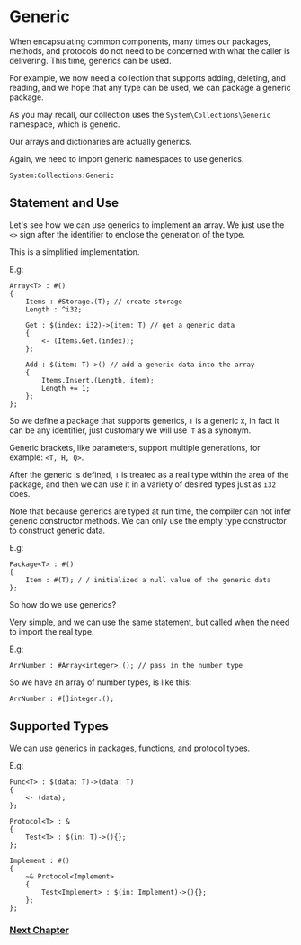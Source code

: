 # Generic
When encapsulating common components, many times our packages, methods, and protocols do not need to be concerned with what the caller is delivering. This time, generics can be used.

For example, we now need a collection that supports adding, deleting, and reading, and we hope that any type can be used, we can package a generic package.

As you may recall, our collection uses the `System\Collections\Generic` namespace, which is generic.

Our arrays and dictionaries are actually generics.

Again, we need to import generic namespaces to use generics.
```
System:Collections:Generic
```
## Statement and Use
Let's see how we can use generics to implement an array. We just use the `<>` sign after the identifier to enclose the generation of the type.

This is a simplified implementation.

E.g:
```
Array<T> : #()
{
    Items : #Storage.(T); // create storage
    Length : ^i32;

    Get : $(index: i32)->(item: T) // get a generic data
    {
        <- (Items.Get.(index));
    };

    Add : $(item: T)->() // add a generic data into the array
    {
        Items.Insert.(Length, item);
        Length += 1;
    };
};
```
So we define a package that supports generics, `T` is a generic x, in fact it can be any identifier, just customary we will use` T` as a synonym.

Generic brackets, like parameters, support multiple generations, for example: `<T, H, Q>`.

After the generic is defined, `T` is treated as a real type within the area of ​​the package, and then we can use it in a variety of desired types just as `i32` does.

Note that because generics are typed at run time, the compiler can not infer generic constructor methods. We can only use the empty type constructor to construct generic data.

E.g:
```
Package<T> : #()
{
    Item : #(T); / / initialized a null value of the generic data
};
```
So how do we use generics?

Very simple, and we can use the same statement, but called when the need to import the real type.

E.g:
```
ArrNumber : #Array<integer>.(); // pass in the number type
```
So we have an array of number types, is like this:
```
ArrNumber : #[]integer.();
```
## Supported Types
We can use generics in packages, functions, and protocol types.

E.g:
```
Func<T> : $(data: T)->(data: T)
{
    <- (data);
};

Protocol<T> : &
{
    Test<T> : $(in: T)->(){};
};

Implement : #()
{
    ~& Protocol<Implement>
    {
        Test<Implement> : $(in: Implement)->(){};
    };
};
```
### [Next Chapter](annotation.md)